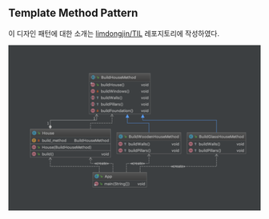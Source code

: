 ## Template Method Pattern 

이 디자인 패턴에 대한 소개는 [limdongjin/TIL](https://github.com/limdongjin/TIL/tree/master/java/design-pattern/template-pattern) 레포지토리에 작성하였다.

<img src="/images/template-method-pattern0.png">